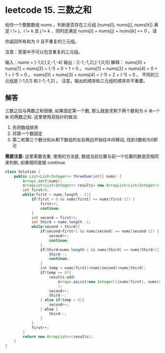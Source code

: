 # leetcode 15. 三数之和

给你一个整数数组 nums ，判断是否存在三元组 [nums[i], nums[j], nums[k]] 满足 i != j、i != k 且 j != k ，同时还满足 nums[i] + nums[j] + nums[k] == 0 。请

你返回所有和为 0 且不重复的三元组。

注意：答案中不可以包含重复的三元组。

输入：nums = [-1,0,1,2,-1,-4]
输出：[[-1,-1,2],[-1,0,1]]
解释：
nums[0] + nums[1] + nums[2] = (-1) + 0 + 1 = 0 。
nums[1] + nums[2] + nums[4] = 0 + 1 + (-1) = 0 。
nums[0] + nums[3] + nums[4] = (-1) + 2 + (-1) = 0 。
不同的三元组是 [-1,0,1] 和 [-1,-1,2] 。
注意，输出的顺序和三元组的顺序并不重要。

## 解答

三数之后与两数之和很像, 如果固定第一个数, 那么就是求剩下两个数和为 `0-第一个数` 的两数之和. 这里使用双指针的做法: 
1. 先将数组排序
2. 将第一个数固定
3. 第二和第三个数分别从剩下数组的左右两边开始往中间移动, 找到3数和为0即可

**需要注意:** 这里需要去重, 使用的方法是, 数组当前位置与前一个位置的数是否相同来判断, 如果相同直接 continue

```java
class Solution {
    public List<List<Integer>> threeSum(int[] nums) {
        Arrays.sort(nums);
        ArrayList<List<Integer>> results= new ArrayList<List<Integer>>();
        int first=0; 
        while(first < nums.length - 2){
            if(first > 0 && nums[first] == nums[first-1]) {
                first++;
                continue;
            }
            int second = first+1;
            int third = nums.length -1;
            while(second < third){
                if(second>first+1 && nums[second] == nums[second-1]) {
                    second++;
                    continue;
                }
                if(third<nums.length-1 && nums[third] == nums[third+1]) {
                    third--;
                    continue;
                }
                int temp = nums[first]+nums[second]+nums[third];
                if(temp == 0){
                    results.add(
                        Arrays.asList(new Integer[]{nums[first], nums[second], nums[third]})
                        );
                    second++;
                    third--;
                } else if(temp < 0){
                    second++;
                } else {
                    third--;
                }
            }
            first++;
        }
        return new ArrayList<>(results);
    }
}
```


